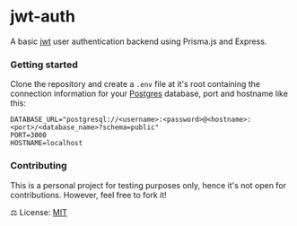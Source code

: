 # jwt-auth

A basic [jwt](https://jwt.io/) user authentication backend using Prisma.js and Express.

### Getting started

Clone the repository and create a `.env` file at it's root containing the connection information for your [Postgres](https://www.postgresql.org/) database, port and hostname like this:

```
DATABASE_URL="postgresql://<username>:<password>@<hostname>:<port>/<database_name>?schema=public"
PORT=3000
HOSTNAME=localhost
```

### Contributing

This is a personal project for testing purposes only, hence it's not open for contributions. However, feel free to fork it!

⚖️ License: [MIT](https://mit-license.org/)
